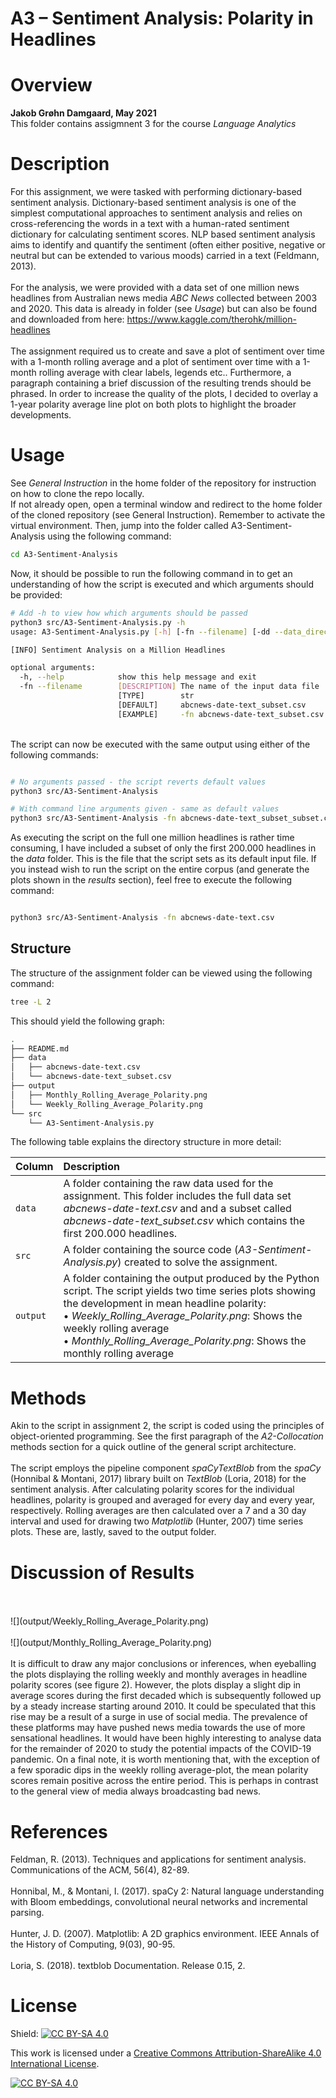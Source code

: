 # A3 – Sentiment Analysis: Polarity in Headlines

# Overview 

**Jakob Grøhn Damgaard, May 2021** <br/>
This folder contains  assigmnent 3 for the course *Language Analytics*

# Description
For this assignment, we were tasked with performing dictionary-based sentiment analysis. Dictionary-based sentiment analysis is one of the simplest computational approaches to sentiment analysis and relies on cross-referencing the words in a text with a human-rated sentiment dictionary for calculating sentiment scores. NLP based sentiment analysis aims to identify and quantify the sentiment (often either positive, negative or neutral but can be extended to various moods) carried in a text (Feldmann, 2013).<br>
<br>
For the analysis, we were provided with a data set of one million news headlines from Australian news media *ABC News* collected between 2003 and 2020. This data is already in folder (see *Usage*) but can also be found and downloaded from here: https://www.kaggle.com/therohk/million-headlines
<br>
<br>
 The assignment required us to create and save a plot of sentiment over time with a 1-month rolling average and a plot of sentiment over time with a 1-month rolling average with clear labels, legends etc.. Furthermore, a paragraph containing a brief discussion of the resulting trends should be phrased. In order to increase the quality of the plots, I decided to overlay a 1-year polarity average line plot on both plots to highlight the broader developments.

# Usage
See *General Instruction* in the home folder of the repository for instruction on how to clone the repo locally.
<br>
If not already open, open a terminal window and redirect to the home folder of the cloned repository (see General Instruction). Remember to activate the virtual environment. Then, jump into the folder called A3-Sentiment-Analysis using the following command:

```bash
cd A3-Sentiment-Analysis
```
Now, it should be possible to run the following command in to get an understanding of how the script is executed and which arguments should be provided:

```bash
# Add -h to view how which arguments should be passed  
python3 src/A3-Sentiment-Analysis.py -h
usage: A3-Sentiment-Analysis.py [-h] [-fn --filename] [-dd --data_directory]

[INFO] Sentiment Analysis on a Million Headlines

optional arguments:
  -h, --help            show this help message and exit
  -fn --filename        [DESCRIPTION] The name of the input data file 
                        [TYPE]        str 
                        [DEFAULT]     abcnews-date-text_subset.csv 
                        [EXAMPLE]     -fn abcnews-date-text_subset.csv 

```
<br>
The script can now be executed with the same output using either of the following commands:

```bash

# No arguments passed - the script reverts default values
python3 src/A3-Sentiment-Analysis

# With command line arguments given - same as default values
python3 src/A3-Sentiment-Analysis -fn abcnews-date-text_subset_subset.csv

```

As executing the script on the full one million headlines is rather time consuming, I have included a subset of only the first 200.000 headlines in the *data* folder. This is the file that the script sets as its default input file. If you instead wish to run the script on the entire corpus (and generate the plots shown in the *results* section), feel free to execute the following command:

```bash

python3 src/A3-Sentiment-Analysis -fn abcnews-date-text.csv

```

## Structure
The structure of the assignment folder can be viewed using the following command:

```bash
tree -L 2
```

This should yield the following graph:

```bash
.
├── README.md
├── data
│   ├── abcnews-date-text.csv
│   └── abcnews-date-text_subset.csv
├── output
│   ├── Monthly_Rolling_Average_Polarity.png
│   └── Weekly_Rolling_Average_Polarity.png
└── src
    └── A3-Sentiment-Analysis.py

```

The following table explains the directory structure in more detail:
<br>

| Column | Description|
|--------|:-----------|
```data```| A folder containing the raw data used for the assignment.  This folder includes the full data set *abcnews-date-text.csv* and and a subset called *abcnews-date-text_subset.csv* which contains the first 200.000 headlines.
```src``` | A folder containing the source code (*A3-Sentiment-Analysis.py*) created to solve the assignment. 
```output``` |A folder containing the output produced by the Python script. The script yields two time series plots showing the development in mean headline polarity: <br> •	*Weekly_Rolling_Average_Polarity.png*: Shows the weekly rolling average <br> •	*Monthly_Rolling_Average_Polarity.png*: Shows the monthly rolling average


# Methods
Akin to the script in assignment 2, the script is coded using the principles of object-oriented programming. See the first paragraph of the *A2-Collocation* methods section for a quick outline of the general script architecture. <br>
<br>
The script employs the pipeline component *spaCyTextBlob* from the *spaCy* (Honnibal & Montani, 2017) library built on *TextBlob* (Loria, 2018) for the sentiment analysis. After calculating polarity scores for the individual headlines, polarity is grouped and averaged for every day and every year, respectively. Rolling averages are then calculated over a 7 and a 30 day interval and used for drawing two *Matplotlib* (Hunter, 2007) time series plots. These are, lastly, saved to the output folder. 

# Discussion of Results
<br>
<br>
![](output/Weekly_Rolling_Average_Polarity.png)
<br>
<br>
![](output/Monthly_Rolling_Average_Polarity.png)
<br>
<br>
It is difficult to draw any major conclusions or inferences, when eyeballing the plots displaying the rolling weekly and monthly averages in headline polarity scores (see figure 2). However, the plots display a slight dip in average scores during the first decaded which is subsequently followed up by a steady increase starting around 2010. It could be speculated that this rise may be a result of a surge in use of social media. The prevalence of these platforms may have pushed news media towards the use of more sensational headlines. It would have been highly interesting to analyse data for the remainder of 2020 to study the potential impacts of the COVID-19 pandemic. On a final note, it is worth mentioning that, with the exception of a few sporadic dips in the weekly rolling average-plot, the mean polarity scores remain positive across the entire period. This is perhaps in contrast to the general view of media always broadcasting bad news.

# References
Feldman, R. (2013). Techniques and applications for sentiment analysis. Communications of the ACM, 56(4), 82-89.
<br>
<br>
Honnibal, M., & Montani, I. (2017). spaCy 2: Natural language understanding with Bloom embeddings, convolutional neural networks and incremental parsing.
<br>
<br>
Hunter, J. D. (2007). Matplotlib: A 2D graphics environment. IEEE Annals of the History of Computing, 9(03), 90-95.
<br>
<br>
Loria, S. (2018). textblob Documentation. Release 0.15, 2.
<br>

# License
Shield: [![CC BY-SA 4.0][cc-by-sa-shield]][cc-by-sa]

This work is licensed under a
[Creative Commons Attribution-ShareAlike 4.0 International License][cc-by-sa].

[![CC BY-SA 4.0][cc-by-sa-image]][cc-by-sa]

[cc-by-sa]: http://creativecommons.org/licenses/by-sa/4.0/
[cc-by-sa-image]: https://licensebuttons.net/l/by-sa/4.0/88x31.png
[cc-by-sa-shield]: https://img.shields.io/badge/License-CC%20BY--SA%204.0-lightgrey.svg

